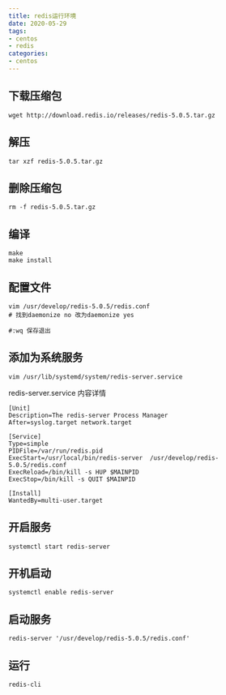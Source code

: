 ```yaml
---
title: redis运行环境 
date: 2020-05-29
tags:
- centos
- redis
categories:
- centos
---
```


## 下载压缩包

```shell
wget http://download.redis.io/releases/redis-5.0.5.tar.gz
```

## 解压

```shell
tar xzf redis-5.0.5.tar.gz
```

## 删除压缩包

```shell
rm -f redis-5.0.5.tar.gz
```

## 编译

```shell
make
make install
```

## 配置文件

```shell
vim /usr/develop/redis-5.0.5/redis.conf
# 找到daemonize no 改为daemonize yes

#:wq 保存退出
```

## 添加为系统服务

```shell
vim /usr/lib/systemd/system/redis-server.service
```

redis-server.service 内容详情

```shell
[Unit]
Description=The redis-server Process Manager
After=syslog.target network.target
 
[Service]
Type=simple
PIDFile=/var/run/redis.pid
ExecStart=/usr/local/bin/redis-server  /usr/develop/redis-5.0.5/redis.conf
ExecReload=/bin/kill -s HUP $MAINPID
ExecStop=/bin/kill -s QUIT $MAINPID
 
[Install]
WantedBy=multi-user.target
```

## 开启服务

```shell
systemctl start redis-server
```

## 开机启动

```shell
systemctl enable redis-server
```

## 启动服务

```shell
redis-server '/usr/develop/redis-5.0.5/redis.conf'
```

## 运行

```shell
redis-cli
```
